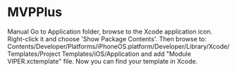 # MVPPlus
Manual
Go to Application folder, browse to the Xcode application icon. Right-click it and choose 'Show Package Contents'. Then browse to: Contents/Developer/Platforms/iPhoneOS.platform/Developer/Library/Xcode/Templates/Project Templates/iOS/Application and add "Module VIPER.xctemplate" file. Now you can find your template in Xcode.
